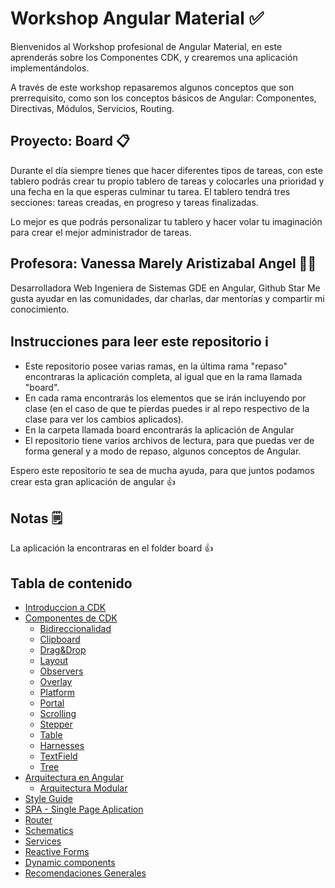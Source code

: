 # Workshop Angular Material ✅

Bienvenidos al Workshop profesional de Angular Material, en este aprenderás sobre los Componentes CDK, y crearemos una aplicación implementándolos.

A través de este workshop repasaremos algunos conceptos que son prerrequisito, como son los conceptos básicos de Angular: Componentes, Directivas, Módulos, Servicios, Routing.

## Proyecto: Board 📋

Durante el día siempre tienes que hacer diferentes tipos de tareas, con este tablero podrás crear tu propio tablero de tareas y colocarles una prioridad y una fecha en la que esperas culminar tu tarea. El tablero tendrá tres secciones: tareas creadas, en progreso y tareas finalizadas.

Lo mejor es que podrás personalizar tu tablero y hacer volar tu imaginación para crear el mejor administrador de tareas.

## Profesora: Vanessa Marely Aristizabal Angel 👩‍💻
Desarrolladora Web
Ingeniera de Sistemas
GDE en Angular, Github Star
Me gusta ayudar en las comunidades, dar charlas, dar mentorías y compartir mi conocimiento. 

## Instrucciones para leer este repositorio ℹ️
- Este repositorio posee varias ramas, en la última rama "repaso" encontraras la aplicación completa, al igual que en la rama llamada "board".
- En cada rama encontrarás los elementos que se irán incluyendo por clase (en el caso de que te pierdas puedes ir al repo respectivo de la clase para ver los cambios aplicados).
- En la carpeta llamada board encontrarás la aplicación de Angular
- El repositorio tiene varios archivos de lectura, para que puedas ver de forma general y a modo de repaso, algunos conceptos de Angular.

Espero este repositorio te sea de mucha ayuda, para que juntos podamos crear esta gran aplicación de angular 👍

## Notas 🗒️

La aplicación la encontraras en el folder board 👍

## Tabla de contenido

- [Introduccion a CDK](cdk.md)
- [Componentes de CDK](components-cdk.md)
  - [Bidireccionalidad](components-cdk.md#Bidireccionalidad)
  - [Clipboard](components-cdk.md#Clipboard)
  - [Drag&Drop](components-cdk.md#Drag&Drop)
  - [Layout](components-cdk.md#Layout)
  - [Observers](components-cdk.md#Observers)
  - [Overlay](components-cdk.md#Overlay)
  - [Platform](components-cdk.md#Platform)
  - [Portal](components-cdk.md#Portal)
  - [Scrolling](components-cdk.md#Scrolling)
  - [Stepper](components-cdk.md#Stepper)
  - [Table](components-cdk.md#Table)
  - [Harnesses](components-cdk.md#Harnesses)
  - [TextField](components-cdk.md#TextField)
  - [Tree](components-cdk.md#Tree)
- [Arquitectura en Angular](architecture.md)
  - [Arquitectura Modular](architecture.md#Arquitectura%Modular)
- [Style Guide](architecture.md#Style%Guide)
- [SPA - Single Page Aplication](spa.md)
- [Router](routing.md)
- [Schematics](schematics.md)
- [Services](services.md)
- [Reactive Forms](reactive-forms.md)
- [Dynamic components](dynamic-components.md)
- [Recomendaciones Generales](general.md)

